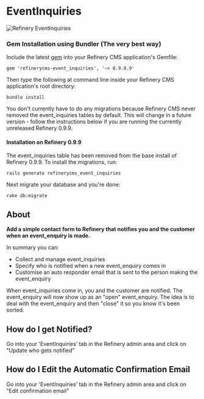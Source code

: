 # EventInquiries

![Refinery EventInquiries](http://refinerycms.com/system/images/0000/0626/event_inquiries.png)

### Gem Installation using Bundler (The very best way)

Include the latest [gem](http://rubygems.org/gems/refinerycms-event_inquiries) into your Refinery CMS application's Gemfile:

    gem 'refinerycms-event_inquiries', '~> 0.9.9.9'

Then type the following at command line inside your Refinery CMS application's root directory:

    bundle install

You don't currently have to do any migrations because Refinery CMS never removed the event_inquiries tables by default.
This will change in a future version - follow the instructions below if you are running the currently unreleased Refinery 0.9.9.

#### Installation on Refinery 0.9.9

The event_inquiries table has been removed from the base install of Refinery 0.9.9.  To install the migrations, run:

    rails generate refinerycms_event_inquiries

Next migrate your database and you're done:

    rake db:migrate

## About

__Add a simple contact form to Refinery that notifies you and the customer when an event_enquiry is made.__

In summary you can:

* Collect and manage event_inquiries
* Specify who is notified when a new event_enquiry comes in
* Customise an auto responder email that is sent to the person making the event_enquiry

When event_inquiries come in, you and the customer are notified. The event_enquiry will now show up as an "open" event_enquiry. The idea is to deal with the event_enquiry and then "close" it so you know it's been sorted.

## How do I get Notified?

Go into your 'EventInquiries' tab in the Refinery admin area and click on "Update who gets notified"

## How do I Edit the Automatic Confirmation Email

Go into your 'EventInquiries' tab in the Refinery admin area and click on "Edit confirmation email"